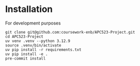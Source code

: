 # Installation

For development purposes

```
git clone git@github.com:coursework-enb/APC523-Project.git
cd APC523-Project
uv venv .venv --python 3.12.9
source .venv/bin/activate
uv pip install -r requirements.txt
uv pip install -e .
pre-commit install
```
